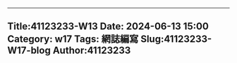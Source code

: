 
---
Title:41123233-W13
Date: 2024-06-13 15:00
Category: w17
Tags: 網誌編寫
Slug:41123233-W17-blog
Author:41123233
---



<!-- PELICAN_END_SUMMARY -->

# 


